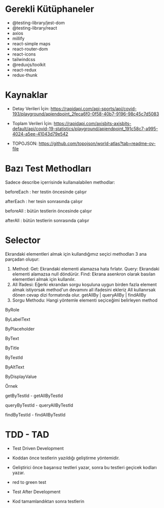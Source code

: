
   # Gerekli Kütüphaneler

- @testing-library/jest-dom
- @testing-library/react
- axios 
- millify
- react-simple maps
- react-router-dom
- react-icons
- tailwindcss
- @reduxjs/toolkit
- react-redux
- redux-thunk


# Kaynaklar

- Detay Verileri İçin: https://rapidapi.com/api-sports/api/covid-193/playground/apiendpoint_2feca6f0-0f58-40b7-9196-98c45c7d5083

- Toplam Verileri İçin: https://rapidapi.com/axisbits-axisbits-default/api/covid-19-statistics/playground/apiendpoint_191c58c7-a995-4024-a5ee-41043d79e542

- TOPOJSON: https://github.com/topojson/world-atlas?tab=readme-ov-file



# Bazı Test Methodları
Sadece describe içerrisinde kullanıalabilen methodlar:

beforeEach : her testin öncesinde çalışır

afterEach : her tesin sonrasında çalışır

beforeAll : bütün testlerin öncesinde çalışır

afterAll : bütün testlerin sonrasında çalışır

# Selector
Ekrandaki elementleri almak için kullandığımız seçici methodları 3 ana parçadan oluşur:
1. Method:
Get: Ekrandaki elementi alamazsa hata fırlatır.
Query: Ekrandaki elementi alamazsa null döndürür.
Find: Ekrana asenkron olarak basılan elementleri almak için kullanılır.
2. All İfadesi:
Eğerki ekrandan sorgu koşuluna uygun birden fazla element almak istiyorsak method'un devamını all ifadesini ekleriz
All kullanırsak dönen cevap dizi formatında olur.
getAllBy | queryAllBy | findAllBy
3. Sorgu Methodu:
Hangi yöntemle elementi seçiceğimi belirleyen method

ByRole

ByLabelText

ByPlaceholder

ByText

ByTitle

ByTestId

ByAltText

ByDisplayValue

Örnek

getByTestId - getAllByTestId

queryByTestId - queryAllByTestId

findByTestId - findAllByTestId

 # TDD - TAD
- Test Driven Development

- Koddan önce testlerin yazıldığı geliştirme yöntemidir.

- Geliştirici önce başarısız testleri yazar, sonra bu testleri geçicek kodları yazar.

- red to green test

- Test After Development

- Kod tamamlandıktan sonra testlerin 


